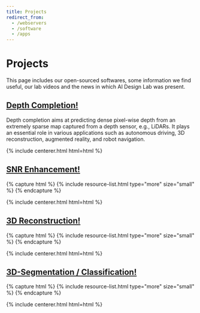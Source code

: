 ```yaml
---
title: Projects
redirect_from:
  - /webservers
  - /software
  - /apps
---
```


# <i class="fas fa-tools"></i>Projects

This page includes our open-sourced softwares, some information we find useful, our lab videos and the news in which AI Design Lab was present.  

<!-- section break -->

## [Depth Completion!](depth_completion.md)

Depth completion aims at predicting dense pixel-wise depth from an extremely sparse map captured from a depth sensor,
e.g., LiDARs. It plays an essential role in various applications such as autonomous driving, 3D reconstruction, augmented reality, and
robot navigation.

{% include centerer.html html=html %}

<!-- section break -->

## [SNR Enhancement!](SNR_enhancement.md)

{% capture html %}
{% include resource-list.html type="more" size="small" %}
{% endcapture %}

{% include centerer.html html=html %}

<!-- section break -->

## [3D Reconstruction!](3d_reconstruction.md)

{% capture html %}
{% include resource-list.html type="more" size="small" %}
{% endcapture %}

{% include centerer.html html=html %}

<!-- section break -->

##  [3D-Segmentation / Classification!](3d_seg_cla.md)

{% capture html %}
{% include resource-list.html type="more" size="small" %}
{% endcapture %}

{% include centerer.html html=html %}

<!-- section break -->

<!-- ## Watch our lab videos!

{% capture html %}
{% include resource-list.html type="other" size="medium" %}
{% endcapture %}

{% include centerer.html html=html %} -->




